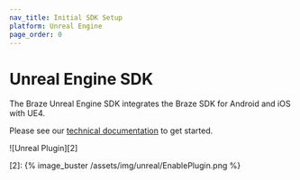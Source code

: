 ```yaml
---
nav_title: Initial SDK Setup
platform: Unreal Engine
page_order: 0
---
```


# Unreal Engine SDK

The Braze Unreal Engine SDK integrates the Braze SDK for Android and iOS with UE4.

Please see our [technical documentation][1] to get started.

![Unreal Plugin][2]

[1]: https://github.com/braze-inc/braze-unreal-sdk
[2]: {% image_buster /assets/img/unreal/EnablePlugin.png %}